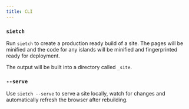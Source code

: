 ```yaml
---
title: CLI
---
```


### `sietch`
Run `sietch` to create a production ready build of a site. The pages will be minified and the code for any islands will be minified and fingerprinted ready for deployment.

The output will be built into a directory called `_site`.

### `--serve`
Use `sietch --serve` to serve a site locally, watch for changes and automatically refresh the browser after rebuilding.

